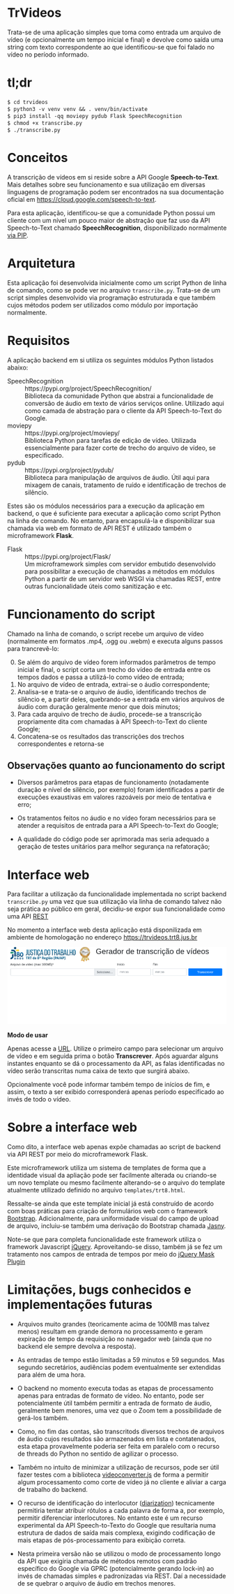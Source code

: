 # TrVideos

Trata-se de uma aplicação simples que toma como entrada um arquivo de vídeo (e
opcionalmente um tempo inicial e final) e devolve como saída uma string com
texto correspondente ao que identificou-se que foi falado no vídeo no período
informado.


# tl;dr

```
$ cd trvideos
$ python3 -v venv venv && . venv/bin/activate
$ pip3 install -qq moviepy pydub Flask SpeechRecognition
$ chmod +x transcribe.py
$ ./transcribe.py 

```



# Conceitos

A transcrição de vídeos em si reside sobre a API Google **Speech-to-Text**.
Mais detalhes sobre seu funcionamento e sua utilização em diversas linguagens
de programação podem ser encontrados na sua documentação oficial em
https://cloud.google.com/speech-to-text.

Para esta aplicação, identificou-se que a comunidade Python possui um cliente
com um nível um pouco maior de abstração que faz uso da API Speech-to-Text
chamado **SpeechRecognition**, disponibilizado normalmente [via
PIP](https://pypi.org/project/SpeechRecognition/).


# Arquitetura

Esta aplicação foi desenvolvida inicialmente como um script Python de linha de
comando, como se pode ver no arquivo `transcribe.py`.  Trata-se de um script
simples desenvolvido via programação estruturada e que também cujos métodos
podem ser utilizados como módulo por importação normalmente.

# Requisitos

A aplicação backend em si utiliza os seguintes módulos Python listados
abaixo:

<dl>
<dt>SpeechRecognition</dt>
<dd>https://pypi.org/project/SpeechRecognition/</dd>
<dd>Biblioteca da comunidade Python que abstrai a funcionalidade de
conversão de áudio em texto de vários serviços online.  Utilizado aqui como
camada de abstração para o cliente da API Speech-to-Text do Google.</dd>

<dt>moviepy</dt>
<dd>https://pypi.org/project/moviepy/</dd>
<dd>Biblioteca Python para tarefas de edição de vídeo. Utilizada
essencialmente para fazer corte de trecho do arquivo de vídeo, se
especificado.</dd>

<dt>pydub</dt>
<dd>https://pypi.org/project/pydub/</dd>
<dd>Biblioteca para manipulação de arquivos de áudio.  Útil aqui para
mixagem de canais, tratamento de ruído e identificação de trechos de
silêncio.</dd>
</dt>

Estes são os módulos necessários para a execução da aplicação em backend,
o que é suficiente para executar a aplicação como script Python na linha de
comando.  No entanto, para encapsulá-la e disponibilizar sua chamada via web em formato de API REST é utilizado também o microframework **Flask**.

<dl>
<dt>Flask</dt>
<dd>https://pypi.org/project/Flask/</dd>
<dd>Um microframework simples com servidor embutido desenvolvido para
possibilitar a execução de chamadas a métodos em módulos Python a partir de um
servidor web WSGI via chamadas REST, entre outras funcionalidade úteis como
sanitização e etc.</dd>
</dl>


# Funcionamento do script

Chamado na linha de comando, o script recebe um arquivo de vídeo (normalmente
em formatos .mp4, .ogg ou .webm) e executa alguns passos para trancrevê-lo:

0. Se além do arquivo de vídeo forem informados parâmetros de tempo inicial e
final, o script corta um trecho do vídeo de entrada entre os tempos dados e
passa a utilizá-lo como vídeo de entrada;
1. No arquivo de vídeo de entrada, extrai-se o áudio correspondente;
2. Analisa-se e trata-se o arquivo de áudio, identificando trechos de silêncio
e, a partir deles, quebrando-se a entrada em vários arquivos de áudio com
duração geralmente menor que dois minutos;
3. Para cada arquivo de trecho de áudio, procede-se a transcrição propriamente
dita com chamadas à API Speech-to-Text do cliente Google;
4. Concatena-se os resultados das transcrições dos trechos correspondentes e
retorna-se 

## Observações quanto ao funcionamento do script

* Diversos parâmetros para etapas de funcionamento (notadamente duração e
nível de silêncio, por exemplo) foram identificados a partir de execuções
exaustivas em valores razoáveis por meio de tentativa e erro;

* Os tratamentos feitos no áudio e no vídeo foram necessários para se atender a
requisitos de entrada para a API Speech-to-Text do Google;

* A qualidade do código pode ser aprimorada mas seria adequado a geração de
testes unitários para melhor segurança na refatoração;

# Interface web

Para facilitar a utilização da funcionalidade implementada no script backend
`transcribe.py` uma vez que sua utilização via linha de comando talvez não
seja prática ao público em geral, decidiu-se expor sua funcionalidade como
uma API [REST](https://pt.wikipedia.org/wiki/REST)

No momento a interface web desta aplicação está disponilizada em ambiente de
homologação no endereço https://trvideos.trt8.jus.br

![Tela inicial da aplicação](static/img/screenshot.png)

**Modo de usar**

Apenas acesse a [URL](https://trvideos.trt8.jus.br).  Utilize o primeiro campo
para selecionar um arquivo de vídeo e em seguida prima o botão **Transcrever**.
Após aguardar alguns instantes enquanto se dá o processamento da API, as falas
identificadas no vídeo serão transcritas numa caixa de texto que surgirá
abaixo.

Opcionalmente você pode informar também tempo de inícios de fim, e assim, o
texto a ser exibido corresponderá apenas período especificado ao invés de todo
o vídeo.

# Sobre a interface web

Como dito, a interface web apenas expõe chamadas ao script de backend via
API REST por meio do microframework Flask.

Este microframework utiliza um sistema de templates de forma que a identidade
visual da apliação pode ser facilmente alterada ou criando-se um novo
template ou mesmo facilmente alterando-se o arquivo do template atualmente
utilizado definido no arquivo `templates/trt8.html`.

Ressalte-se ainda que este template inicial já está construído de acordo com
boas práticas para criação de formulários web com o framework
[Bootstrap](https://getbootstrap.com/).  Adicionalmente, para uniformidade
visual do campo de upload de arquivo, incluiu-se também uma derivação do 
Bootstrap chamada [Jasny](http://www.jasny.net/bootstrap/).

Note-se que para completa funcionalidade este framework utiliza o framework
Javascript [jQuery](https://jquery.com/).  Aproveitando-se disso, também
já se fez um tratamento nos campos de entrada de tempos por meio do
[jQuery Mask Plugin](https://igorescobar.github.io/jQuery-Mask-Plugin/)


# Limitações, bugs conhecidos e implementações futuras

* Arquivos muito grandes (teoricamente acima de 100MB mas talvez menos)
resultam em grande demora no processamento e geram expiração de tempo da
requisição no navegador web (ainda que no backend ele sempre devolva a
resposta).

* As entradas de tempo estão limitadas a 59 minutos e 59 segundos.  Mas segundo
secretários, audiências podem eventualmente ser extendidas para além de uma
hora.

* O backend no momento executa todas as etapas de processamento apenas para
entradas de formato de vídeo.  No entanto, pode ser potencialmente útil também
permitir a entrada de formato de áudio, geralmente bem menores, uma vez que o
Zoom tem a possibilidade de gerá-los também.

* Como, no fim das contas, são transcritods diversos trechos de arquivos de
áudio cujos resultados são armazenados em lista e contatenados, esta etapa
provavelmente poderia ser feita em paralelo com o recurso de threads do Python
no sentido de agilizar o processo.

* Também no intuito de minimizar a utilização de recursos, pode ser útil
fazer testes com a biblioteca
[videoconverter.js](https://bgrins.github.io/videoconverter.js/) de forma a
permitir algum processamento como corte de vídeo já no cliente e aliviar a
carga de trabalho do backend.

* O recurso de identificação do interlocutor
([diarization](https://cloud.google.com/speech-to-text/docs/samples/speech-transcribe-diarization-gcs-beta))
tecnicamente permitiria tentar atribuir rótulos a cada palavra de forma a, por
exemplo, permitir diferenciar interlocutores.  No entanto este é um recurso
experimental da API Speech-to-Texto do Google que resultaria numa estrutura de
dados de saída mais complexa, exigindo codificação de mais etapas de
pós-processamento para exibição correta.  

* Nesta primeira versão não se utilizou o modo de processamento longo da API que
exigiria chamada de métodos remotos com padrão específico do Google via GPRC
(potencialmente gerando lock-in) ao invés de chamadas simples e padronizadas
via REST.  Daí a necessidade de se quebrar o arquivo de áudio em trechos
menores.
